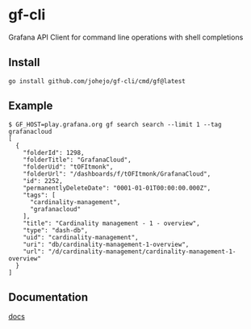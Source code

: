 # gf-cli

Grafana API Client for command line operations with shell completions

## Install

```
go install github.com/johejo/gf-cli/cmd/gf@latest
```

## Example

```
$ GF_HOST=play.grafana.org gf search search --limit 1 --tag grafanacloud
[
  {
    "folderId": 1298,
    "folderTitle": "GrafanaCloud",
    "folderUid": "tOFItmonk",
    "folderUrl": "/dashboards/f/tOFItmonk/GrafanaCloud",
    "id": 2252,
    "permanentlyDeleteDate": "0001-01-01T00:00:00.000Z",
    "tags": [
      "cardinality-management",
      "grafanacloud"
    ],
    "title": "Cardinality management - 1 - overview",
    "type": "dash-db",
    "uid": "cardinality-management",
    "uri": "db/cardinality-management-1-overview",
    "url": "/d/cardinality-management/cardinality-management-1-overview"
  }
]
```

## Documentation

[docs](./docs/gf.md)
